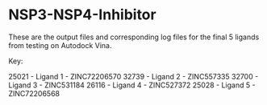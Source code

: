 # NSP3-NSP4-Inhibitor
These are the output files and corresponding log files for the final 5 ligands from testing on Autodock Vina.


Key:

25021 - Ligand 1 - ZINC72206570
32739 - Ligand 2 - ZINC557335
32700 - Ligand 3 - ZINC531184
26116 - Ligand 4 - ZINC527372
25028 - Ligand 5 - ZINC72206568

